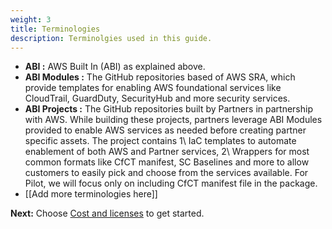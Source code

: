 ```yaml
---
weight: 3
title: Terminologies
description: Terminolgies used in this guide.
---
```


* **ABI :**   AWS Built In (ABI)  as explained above.
* **ABI Modules :** The GitHub repositories based of AWS SRA, which provide templates for enabling AWS foundational services like CloudTrail, GuardDuty, SecurityHub and more security services.
* **ABI Projects :** The GitHub repositories built by Partners in partnership with AWS. While building these projects, partners leverage ABI Modules provided to enable AWS services as needed before creating partner specific assets. The project contains 1\ IaC templates to automate enablement of both AWS and Partner services, 2\ Wrappers for most common formats like CfCT manifest, SC Baselines and more to allow customers to easily pick and choose from the services available. For Pilot, we will focus only on including CfCT manifest file in the package.
* [[Add more terminologies here]]

**Next:** Choose [Cost and licenses](/costandlicenses/index.html) to get started.
